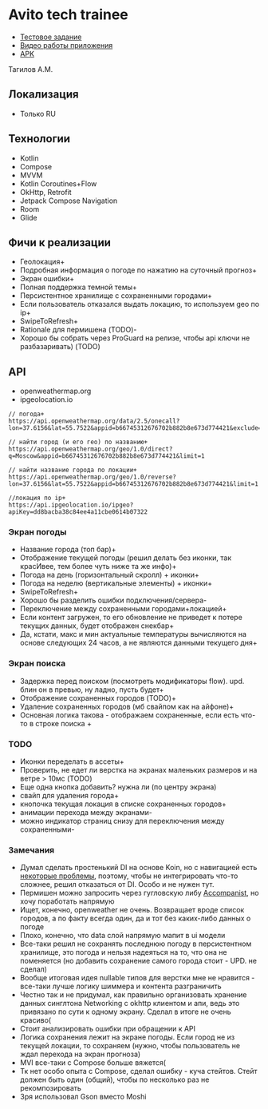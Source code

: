 # Avito tech trainee 

- [Тестовое задание](https://github.com/avito-tech/android-trainee-task-2021)
- [Видео работы приложения](https://youtu.be/w6tAj_zjciQ)
- [APK](app/release/app-release.apk)

Тагилов А.М.

## Локализация
- Только RU

## Технологии
 - Kotlin
 - Compose
 - MVVM
 - Kotlin Coroutines+Flow
 - OkHttp, Retrofit
 - Jetpack Compose Navigation
 - Room
 - Glide

## Фичи к реализации
* Геолокация+
* Подробная информация о погоде по нажатию на суточный прогноз+
* Экран ошибки+
* Полная поддержка темной темы+
* Персистентное хранилище с сохраненными городами+ 
* Если пользователь отказался выдать локацию, то используем geo по ip+
* SwipeToRefresh+
* Rationale для пермишена (TODO)-
* Хорошо бы собрать через ProGuard на релизе, чтобы api ключи не разбазаривать) (TODO)


## API
- openweathermap.org
- ipgeolocation.io

```
// погода+
https://api.openweathermap.org/data/2.5/onecall?lon=37.6156&lat=55.7522&appid=b66745312676702b882b8e673d774421&exclude=minutely&lang=ru&units=metric

// найти город (и его гео) по названию+
https://api.openweathermap.org/geo/1.0/direct?q=Moscow&appid=b66745312676702b882b8e673d774421&limit=1

// найти название города по локации+
https://api.openweathermap.org/geo/1.0/reverse?lon=37.6156&lat=55.7522&appid=b66745312676702b882b8e673d774421&limit=1

//локация по ip+
https://api.ipgeolocation.io/ipgeo?apiKey=dd8bacba38c84ee4a11cbe0614b07322
```

### Экран погоды
* Название города (топ бар)+
* Отображение текущей погоды (решил делать без иконки, так красИвее, тем более чуть ниже та же инфо)+
* Погода на день (горизонтальный скролл) + иконки+
* Погода на неделю (вертикальные элементы) + иконки+
* SwipeToRefresh+
* Хорошо бы разделить ошибки подключения/сервера-
* Переключение между сохраненными городами+локацией+
* Если контент загружен, то его обновление не приведет к потере текущих данных, будет отображен снекбар+
* Да, кстати, макс и мин актуальные температуры вычисляются на основе следующих 24 часов, а не являются данными текущего дня+

### Экран поиска
* Задержка перед поиском (посмотреть модификаторы flow). upd. блин он в превью, ну ладно, пусть будет+
* Отображение сохраненных городов (TODO)+
* Удаление сохраненных городов (мб свайпом как на айфоне)+
* Основная логика такова - отображаем сохраненные, если есть что-то в строке поиска +

### TODO
* Иконки переделать в ассеты+
* Проверить, не едет ли верстка на экранах маленьких размеров и на ветре > 10мс (TODO)
* Еще одна кнопка добавить? нужна ли (по центру экрана)
* свайп для удаления города+
* кнопочка текущая локация в списке сохраненных городов+
* анимации перехода между экранами-
* можно индикатор страниц снизу для переключения между сохраненными-


### Замечания
 - Думал сделать простенький DI на основе Koin, но с навигацией есть [некоторые проблемы](https://github.com/InsertKoinIO/koin/issues/1079), поэтому, чтобы не интегрировать что-то сложнее, решил отказаться от DI. Особо и не нужен тут.
 - Пермишен можно запросить через гугловскую либу [Accompanist](https://medium.com/compose-in-the-room/requesting-permissions-with-ease-in-jetpack-compose-using-accompanist-permissions-apis-76d5d9ca5f97), но хочу поработать напрямую
 - Ищет, конечно, openweather не очень. Возвращает вроде список городов, а по факту всегда один, да и тот без каких-либо данных о погоде
 - Плохо, конечно, что data слой напрямую мапит в ui модели
 - Все-таки решил не сохранять последнюю погоду в персистентном хранилище, это погода и нельзя надеяться на то, что она не поменяется (но добавить сохранение самого города стоит - UPD. не сделал)
 - Вообще итоговая идея nullable типов для верстки мне не нравится - все-таки лучше логику шиммера и контента разграничить
 - Честно так и не придумал, как правильно организовать хранение данных синглтона Networking с okhttp клиентом и апи, ведь это привязано по сути к одному экрану. Сделал в итоге не очень красиво(
 - Стоит анализировать ошибки при обращении к API
 - Логика сохранения лежит на экране погоды. Если город не из текущей локации, то сохраняем (нужно, чтобы пользователь не ждал перехода на экран прогноза)
 - MVI все-таки с Compose больше вяжется(
 - Тк нет особо опыта с Compose, сделал ошибку - куча стейтов. Стейт должен быть один (общий), чтобы по несколько раз не рекомпозировать
 - Зря использовал Gson вместо Moshi
